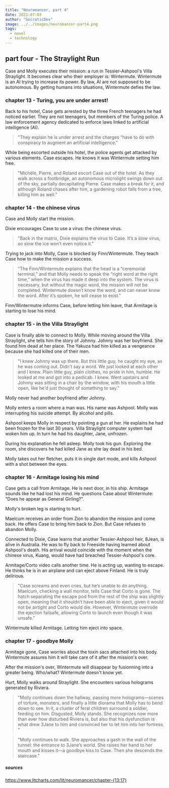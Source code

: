 ```yaml
---
title: "Neuromancer, part 4"
date: 2022-07-03
author: "SocraticDev"
image: ../../images/neuromancer-part4.png
tags:
  - novel
  - technology
---
```


## part four - The Straylight Run

Case and Molly executes their mission: a run in Tessier-Ashpool's Villa Straylight. It becomes clear who their employer is: Wintermute. Wintermute is an AI trying to increase its power. By law, AI are not supposed to be autonomous. By getting humans into situations, Wintermute defies the law.

### chapter 13 - Turing, you are under arrest!

Back to his hotel, Case gets arrested by the three French teenagers he had noticed earlier. They are not teenagers, but members of the Turing police. A law enforcement agency dedicated to enforce laws linked to artificial intelligence (AI).

> "They explain he is under arrest and the charges “have to do with conspiracy to augment an artificial intelligence."

While being escorted outside his hotel, the police agents get attacked by various elements. Case escapes. He knows it was Wintermute setting him free.

> "Michèle, Pierre, and Roland escort Case out of the hotel. As they walk across a footbridge, an autonomous microlight swings down out of the sky, partially decapitating Pierre. Case makes a break for it, and although Roland chases after him, a gardening robot falls from a tree, killing him as well."

### chapter 14 -  the chinese virus

Case and Molly start the mission. 

Dixie encourages Case to use a virus: the chinese virus. 

>"Back in the matrix, Dixie explains the virus to Case. It’s a slow virus, so slow the ice won’t even notice it."

Trying to jack into Molly, Case is blocked by Finn/Wintermute. They teach Case how to make the mission a success.

>"The Finn/Wintermute explains that the head is a “ceremonial terminal,” and that Molly needs to speak the “right word at the right time,” when the virus has made it deep into the system. The virus is necessary, but without the magic word, the mission will not be completed. Wintermute doesn’t know the word, and can never know the word. After it’s spoken, he will cease to exist."

Finn/Wintermutre informs Case, before letting him leave, that Armitage is starting to lose his mind.

### chapter 15 -  in the Villa Straylight

Case is finally able to connect to Molly. While moving around the Villa Straylight, she tells him the story of Johnny. Johnny was her boyfriend. She found him dead at her place. The Yakuza had him killed as a vengeance because she had killed one of their men.

>"I knew Johnny was up there. But this little guy, he caught my eye, as he was coming out. Didn't say a word. We just looked at each other and I knew. Plain little guy, plain clothes, no pride in him, humble. He looked at me and got into a pedicab. I knew. Went upstairs and Johnny was sitting in a chair by the window, with his mouth a little open, like he'd just thought of something to say."

Molly never had another boyfriend after Johnny.

Molly enters a room where a man was. His name was Ashpool. Molly was interrupting his suicide attempt. By alcohol and pills.

Ashpool keeps Molly in respect by pointing a gun at her. He explains he had been frozen for the last 30 years. Villa Straylight computer system had woken him up. In turn he had his daughter, Jane, unfrozen. 

During his explanation he fell asleep. Molly took his gun. Exploring the room, she discovers he had killed Jane as she lay dead in his bed.

Molly takes out her fletcher, puts it in single dart mode, and kills Ashpool with a shot between the eyes.

### chapter 16 - Armitage losing his mind

Case gets a call from Armitage. He is next door, in his ship. Armitage sounds like he had lost his mind. He questions Case about Wintermute: "Does he appear as General Girling?".

Molly's broken leg is starting to hurt.

Maelcum receives an order from Zion to abandon the mission and come back. He offers Case to bring him back to Zion. But Case refuses to abandon Molly.

Connected to Dixie, Case learns that another Tessier-Ashpool heir, 8Jean, is alive in Australia. He was to fly back to Freeside having learned about Ashpool's death. His arrival would coincide with the moment when the chinese virus, Kuang, would have had breached Tessier-Ashpool's core.

Armitage/Corto video calls another time. He is acting up, wanting to escape. He thinks he is in an airplane and can eject above Finland. He is truly delirious.

> "Case screams and even cries, but he’s unable to do anything. Maelcum, checking a wall monitor, tells Case that Corto is gone. The hatch separating the escape pod from the rest of the ship was slightly open, meaning that it shouldn’t have been able to eject, given it would not be airtight and Corto would die. However, Wintermute overrode the ejection failsafe, allowing Corto to launch even though it was unsafe."

Wintermute killed Armitage. Letting him eject into space.

### chapter 17 - goodbye Molly

Armitage gone, Case worries about the toxin sacs attached into his body. Wintermute assures him it will take care of it after the mission's over.

After the mission's over, Wintermute will disappear by fusionning into a greater being. Who/what? Wintermute doesn't know yet.

Hurt, Molly walks around Straylight. She encounters various holograms generated by Riviera. 

>"Molly continues down the hallway, passing more holograms—scenes of torture, monsters, and finally a little diorama that Molly has to bend down to see. In it, a cluster of feral children surround a soldier, feeding on him. Disgusted, Molly stands. She recognizes now more than ever how disturbed Riviera is, but also that his dysfunction is what drew 3Jane to him and convinced her to let him into her fortress. "

>"Molly continues to walk. She approaches a gash in the wall of the tunnel: the entrance to 3Jane’s world. She raises her hand to her mouth and kisses it—a goodbye kiss to Case. Then she descends the staircase."

##### sources
https://www.litcharts.com/lit/neuromancer/chapter-{13:17}